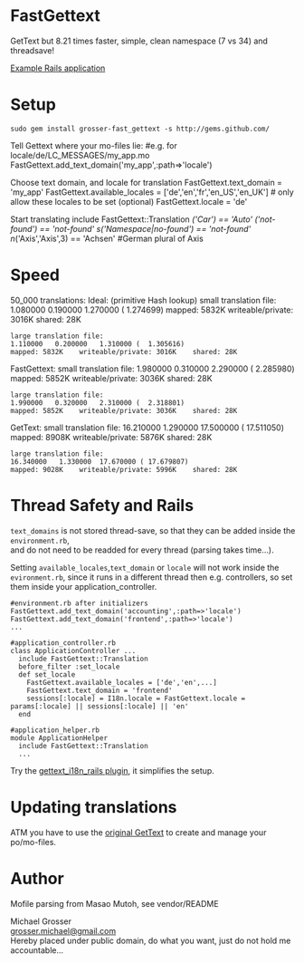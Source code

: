 FastGettext
===========
GetText but 8.21 times faster, simple, clean namespace (7 vs 34) and threadsave!

[Example Rails application](https://github.com/grosser/gettext_i18n_rails_example)

Setup
=====
    sudo gem install grosser-fast_gettext -s http://gems.github.com/

Tell Gettext where your mo-files lie:
    #e.g. for locale/de/LC_MESSAGES/my_app.mo
    FastGettext.add_text_domain('my_app',:path=>'locale')

Choose text domain, and locale for translation
    FastGettext.text_domain = 'my_app'
    FastGettext.available_locales = ['de','en','fr','en_US','en_UK'] # only allow these locales to be set (optional)
    FastGettext.locale = 'de'

Start translating
    include FastGettext::Translation
    _('Car') == 'Auto'
    _('not-found') == 'not-found'
    s_('Namespace|no-found') == 'not-found'
    n_('Axis','Axis',3) == 'Achsen' #German plural of Axis

Speed
=====
50_000 translations:
Ideal: (primitive Hash lookup)
    small translation file:
    1.080000   0.190000   1.270000 (  1.274699)
    mapped: 5832K    writeable/private: 3016K    shared: 28K

    large translation file:
    1.110000   0.200000   1.310000 (  1.305616)
    mapped: 5832K    writeable/private: 3016K    shared: 28K

FastGettext:
    small translation file:
    1.980000   0.310000   2.290000 (  2.285980)
    mapped: 5852K    writeable/private: 3036K    shared: 28K

    large translation file:
    1.990000   0.320000   2.310000 (  2.318801)
    mapped: 5852K    writeable/private: 3036K    shared: 28K

GetText:
    small translation file:
    16.210000   1.290000  17.500000 ( 17.511050)
    mapped: 8908K    writeable/private: 5876K    shared: 28K

    large translation file:
    16.340000   1.330000  17.670000 ( 17.679807)
    mapped: 9028K    writeable/private: 5996K    shared: 28K

Thread Safety and Rails
=======================
`text_domains` is not stored thread-save, so that they can be added inside the `environment.rb`,  
and do not need to be readded for every thread (parsing takes time...).

Setting `available_locales`,`text_domain` or `locale` will not work inside the `evironment.rb`, since it runs in a different thread
then e.g. controllers, so set them inside your application_controller.

    #environment.rb after initializers
    FastGettext.add_text_domain('accounting',:path=>'locale')
    FastGettext.add_text_domain('frontend',:path=>'locale')
    ...

    #application_controller.rb
    class ApplicationController ...
      include FastGettext::Translation
      before_filter :set_locale
      def set_locale
        FastGettext.available_locales = ['de','en',...]
        FastGettext.text_domain = 'frontend'
        sessions[:locale] = I18n.locale = FastGettext.locale = params[:locale] || sessions[:locale] || 'en'
      end

    #application_helper.rb
    module ApplicationHelper
      include FastGettext::Translation
      ...

Try the [gettext_i18n_rails plugin](http://github.com/grosser/gettext_i18n_rails), it simplifies the setup.

Updating translations
=====================
ATM you have to use the [original GetText](http://github.com/mutoh/gettext) to create and manage your po/mo-files.

Author
======
Mofile parsing from Masao Mutoh, see vendor/README

Michael Grosser  
grosser.michael@gmail.com  
Hereby placed under public domain, do what you want, just do not hold me accountable...  